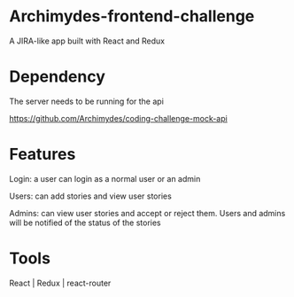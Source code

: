 # Archimydes-frontend-challenge
A JIRA-like app built with React and Redux

# Dependency

The server needs to be running for the api

https://github.com/Archimydes/coding-challenge-mock-api

# Features

Login: a user can login as a normal user or an admin

Users: can add stories and view user stories

Admins: can view user stories and accept or reject them. Users and admins will be notified of the status of the stories 

# Tools

React | Redux | react-router 

